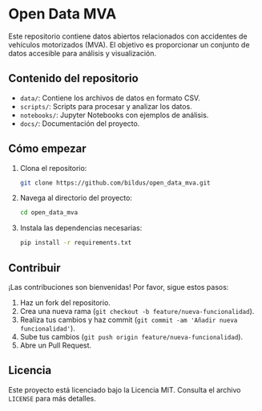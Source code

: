 # Open Data MVA

Este repositorio contiene datos abiertos relacionados con accidentes de vehículos motorizados (MVA). El objetivo es proporcionar un conjunto de datos accesible para análisis y visualización.

## Contenido del repositorio

- `data/`: Contiene los archivos de datos en formato CSV.
- `scripts/`: Scripts para procesar y analizar los datos.
- `notebooks/`: Jupyter Notebooks con ejemplos de análisis.
- `docs/`: Documentación del proyecto.

## Cómo empezar

1. Clona el repositorio:
    ```bash
    git clone https://github.com/bildus/open_data_mva.git
    ```
2. Navega al directorio del proyecto:
    ```bash
    cd open_data_mva
    ```
3. Instala las dependencias necesarias:
    ```bash
    pip install -r requirements.txt
    ```

## Contribuir

¡Las contribuciones son bienvenidas! Por favor, sigue estos pasos:

1. Haz un fork del repositorio.
2. Crea una nueva rama (`git checkout -b feature/nueva-funcionalidad`).
3. Realiza tus cambios y haz commit (`git commit -am 'Añadir nueva funcionalidad'`).
4. Sube tus cambios (`git push origin feature/nueva-funcionalidad`).
5. Abre un Pull Request.

## Licencia

Este proyecto está licenciado bajo la Licencia MIT. Consulta el archivo `LICENSE` para más detalles.
